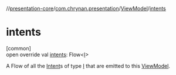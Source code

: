 //[presentation-core](../../../index.md)/[com.chrynan.presentation](../index.md)/[ViewModel](index.md)/[intents](intents.md)

# intents

[common]\
open override val [intents](intents.md): Flow&lt;[I](index.md)&gt;

A Flow of all the [Intent](../-intent/index.md)s of type [I](index.md) that are emitted to this [ViewModel](index.md).
